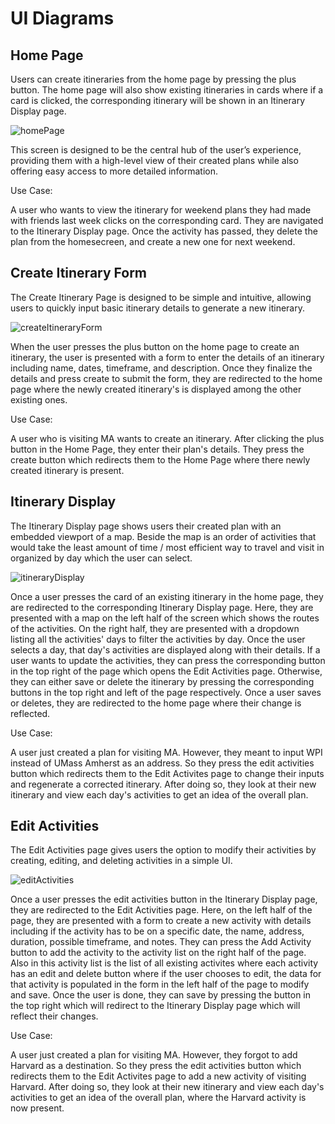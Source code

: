 # UI Diagrams

## Home Page

Users can create itineraries from the home page by pressing the plus button. The home page will also show existing itineraries in cards where if a card is clicked, the corresponding itinerary will be shown in an Itinerary Display page.

![homePage](https://github.com/user-attachments/assets/1ba7bbed-f0e8-46ba-9554-8eb58327c375)

This screen is designed to be the central hub of the user’s experience, providing them with a high-level view of their created plans while also offering easy access to more detailed information. 

Use Case: 

A user who wants to view the itinerary for weekend plans they had made with friends last week clicks on the corresponding card. They are navigated to the Itinerary Display page. Once the activity has passed, they delete the plan from the homesecreen, and create a new one for next weekend.


## Create Itinerary Form

The Create Itinerary Page is designed to be simple and intuitive, allowing users to quickly input basic itinerary details to generate a new itinerary.

![createItineraryForm](https://github.com/user-attachments/assets/ef68415c-810b-483f-a446-b58b00f489b8)

When the user presses the plus button on the home page to create an itinerary, the user is presented with a form to enter the details of an itinerary including name, dates, timeframe, and description. Once they finalize the details and press create to submit the form, they are redirected to the home page where the newly created itinerary's is displayed among the other existing ones.

Use Case: 

A user who is visiting MA wants to create an itinerary. After clicking the plus button in the Home Page, they enter their plan's details. They press the create button which redirects them to the Home Page where there newly created itinerary is present.

## Itinerary Display

The Itinerary Display page shows users their created plan with an embedded viewport of a map. Beside the map is an order of activities that would take the least amount of time / most efficient way to travel and visit in organized by day which the user can select.

![itineraryDisplay](https://github.com/user-attachments/assets/99d7b143-15ac-4f2c-ad03-5cf9c10a1b31)

Once a user presses the card of an existing itinerary in the home page, they are redirected to the corresponding Itinerary Display page. Here, they are presented with a map on the left half of the screen which shows the routes of the activities. On the right half, they are presented with a dropdown listing all the activities' days to filter the activities by day. Once the user selects a day, that day's activities are displayed along with their details. If a user wants to update the activities, they can press the corresponding button in the top right of the page which opens the Edit Activities page. Otherwise, they can either save or delete the itinerary by pressing the corresponding buttons in the top right and left of the page respectively. Once a user saves or deletes, they are redirected to the home page where their change is reflected.

Use Case: 

A user just created a plan for visiting MA. However, they meant to input WPI instead of UMass Amherst as an address. So they press the edit activities button which redirects them to the Edit Activites page to change their inputs and regenerate a corrected itinerary. After doing so, they look at their new itinerary and view each day's activities to get an idea of the overall plan.


## Edit Activities

The Edit Activities page gives users the option to modify their activities by creating, editing, and deleting activities in a simple UI.

![editActivities](https://github.com/user-attachments/assets/6c786298-eab7-4dd1-977f-997045003389)

Once a user presses the edit activities button in the Itinerary Display page, they are redirected to the Edit Activities page. Here, on the left half of the page, they are presented with a form to create a new activity with details including if the activity has to be on a specific date, the name, address, duration, possible timeframe, and notes. They can press the Add Activity button to add the activity to the activity list on the right half of the page. Also in this activity list is the list of all existing activites where each activity has an edit and delete button where if the user chooses to edit, the data for that activity is populated in the form in the left half of the page to modify and save. Once the user is done, they can save by pressing the button in the top right which will redirect to the Itinerary Display page which will reflect their changes.

Use Case: 

A user just created a plan for visiting MA. However, they forgot to add Harvard as a destination. So they press the edit activities button which redirects them to the Edit Activites page to add a new activity of visiting Harvard. After doing so, they look at their new itinerary and view each day's activities to get an idea of the overall plan, where the Harvard activity is now present.
